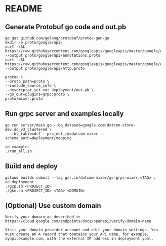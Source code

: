 # README

## Generate Protobuf go code and out.pb

    go get github.com/golang/protobuf/protoc-gen-go
    mkdir -p proto/google/api/
    curl -sSL https://raw.githubusercontent.com/googleapis/googleapis/master/google/api/annotations.proto --output proto/google/api/annotations.proto
    curl -sSL https://raw.githubusercontent.com/googleapis/googleapis/master/google/api/http.proto --output proto/google/api/http.proto

    protoc \
    --proto_path=proto \
    --include_source_info \
    --descriptor_set_out deployment/out.pb \
    --go_out=plugins=grpc:proto \
    proto/mixer.proto

## Run grpc server and examples locally

    go run server/main.go --bq_dataset=google.com:datcom-store-dev.dc_v3_clustered \
      --bt_table=dc7 --project_id=datcom-mixer --schema_path=deployment/mapping

    cd examples
    ./run_all.sh

## Build and deploy

    gcloud builds submit --tag gcr.io/datcom-mixer/go-grpc-mixer:<TAG> .
    cd deployment
    ./gcp.sh <PROJECT_ID>
    ./gke.sh <PROJECT_ID> <TAG> <DOMAIN>

## (Optional) Use custom domain

    Verify your domain as described in https://cloud.google.com/endpoints/docs/openapi/verify-domain-name

    Visit your domain provider account and edit your domain settings. You must create an A record that contains your API name, for example, myapi.example.com, with the external IP address in deployment.yaml.

